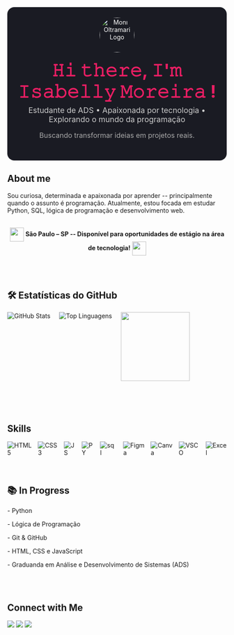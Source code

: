 <div align="center">
  <div style="max-width:600px; background:#1a1b23; border-radius:16px; padding:24px; color:#FFF; font-family:Inter, sans-serif;">
    <img
      src="https://media1.giphy.com/media/v1.Y2lkPTc5MGI3NjExcjl5NHFnYnB3ZW5wanpscXZtMjBmNWxibjZ0N2dkOTR4d3FiNXdhdyZlcD12MV9pbnRlcm5hbF9naWZfYnlfaWQmY3Q9cw/8nH6xtdefALrKslyrj/giphy.gif"
      width="80"
      alt="Moni Oltramari Logo"
      style="display:block; margin:0 auto 16px; border-radius:50%;"
    />
    <h1 style="margin:0; font-size:2.5rem; font-weight:700; color:#E91E63; text-align:center;">
     𝙷𝚒 𝚝𝚑𝚎𝚛𝚎, 𝙸'𝚖 𝙸𝚜𝚊𝚋𝚎𝚕𝚕𝚢  𝙼𝚘𝚛𝚎𝚒𝚛𝚊 !
    </h1>
    <p style="margin:8px 0 16px; color:#CCC; font-size:1.1rem; text-align:center;">
      Estudante de ADS • Apaixonada por tecnologia • Explorando o mundo da programação
    </p>
    <p style="margin:0 0 24px; color:#AAA; font-size:1rem; text-align:center;">
     Buscando transformar ideias em projetos reais.
    </p>
  </div>
</div>



## About me
Sou curiosa, determinada e apaixonada por aprender -- principalmente quando o assunto é programação.
Atualmente, estou focada em estudar Python, SQL, lógica de programação e desenvolvimento web.
<p align="center">

 <br>
   <img src="https://media1.giphy.com/media/v1.Y2lkPTc5MGI3NjExMnY4NXRqa3JyZnNyY3Y3d3hvMGkzY25iY2gycTJycjRic3p0NzA4MSZlcD12MV9pbnRlcm5hbF9naWZfYnlfaWQmY3Q9cw/YMRrmrR38axjVoHDWO/giphy.gif" width="32" style="vertical-align: middle;" />
  <strong> São Paulo – SP  -- Disponível para oportunidades de estágio na área de tecnologia!</strong>
    <img src="https://media1.giphy.com/media/v1.Y2lkPTc5MGI3NjExMnY4NXRqa3JyZnNyY3Y3d3hvMGkzY25iY2gycTJycjRic3p0NzA4MSZlcD12MV9pbnRlcm5hbF9naWZfYnlfaWQmY3Q9cw/YMRrmrR38axjVoHDWO/giphy.gif" width="32" style="vertical-align: middle;" />
</p>

<br>
<br>

<h2>🛠 Estatísticas do GitHub</h2>

<div style="display: flex; gap: 20px; flex-wrap: wrap;">
<img src="https://github-readme-stats.vercel.app/api?username=Isabellygit&show_icons=true&count_private=true&hide=prs&theme=transparent&title_color=ff69b4&text_color=ffffff&icon_color=ff69b4" alt="GitHub Stats">


<img src="https://github-readme-stats.vercel.app/api/top-langs/?username=Isabellygit&layout=compact&theme=transparent&title_color=ff69b4&text_color=ffffff&icon_color=ff69b4" alt="Top Linguagens">
<img src="https://media4.giphy.com/media/v1.Y2lkPTc5MGI3NjExdGhsMmNmM3g2c3Z5bmRvdjhjbHF1cnZnbmd0amZ4dnl1MGZvbGRpMSZlcD12MV9pbnRlcm5hbF9naWZfYnlfaWQmY3Q9cw/I4xtW27rlkNnqmZ9Mw/giphy.gif" width="158" style="vertical-align: middle;" ">
</div>

<br>
<br>

<br>
<br>

## Skills

<div style="display: flex; gap: 10px; align-items: center;">
  <img src="https://img.shields.io/badge/html5-%23E34F26.svg?style=for-the-badge&logo=html5&logoColor=white" alt="HTML5">
  <img src="https://img.shields.io/badge/css3-%231572B6.svg?style=for-the-badge&logo=css3&logoColor=white" alt="CSS3">
  <img src="https://img.shields.io/badge/javascript-%23323330.svg?style=for-the-badge&logo=javascript&logoColor=%23F7DF1E" alt="JS">
  <img src="https://img.shields.io/badge/python-3670A0?style=for-the-badge&logo=python&logoColor=ffdd54" alt="PY">
  <img src="https://img.shields.io/badge/SQL-007ACC?style=for-the-badge&logo=&logoColor=white" alt ="sql">
  <br>
  <img src="https://img.shields.io/badge/figma-%23F24E1E.svg?style=for-the-badge&logo=figma&logoColor=white" alt="Figma">
  <img src="https://img.shields.io/badge/Canva-%2300C4CC.svg?style=for-the-badge&logo=Canva&logoColor=white" alt="Canva">
  <img src="https://img.shields.io/badge/Visual%20Studio%20Code-0078d7.svg?style=for-the-badge&logo=visual-studio-code&logoColor=white" alt ="VSCO">
  <img src="https://img.shields.io/badge/Microsoft_Excel-217346?style=for-the-badge&logo=microsoft-excel&logoColor=white" alt="Excel">
  

</div>

<br>
<br>

## 📚 In Progress
<p>- Python</p>
<p>- Lógica de Programação</p>
<p>- Git & GitHub</p>
<p>- HTML, CSS e JavaScript</p>
<p>- Graduanda em Análise e Desenvolvimento de Sistemas (ADS)</p>

<br>
<br>



## Connect with Me
 
<div> 
  <a href="https://instagram.com/Kxndity" target="_blank"><img src="https://img.shields.io/badge/-Instagram-%23E4405F?style=for-the-badge&logo=instagram&logoColor=white" target="_blank"></a>
  <a href="mailto:dev.isabelly@gmail.com"><img src="https://img.shields.io/badge/-Gmail-%23333?style=for-the-badge&logo=gmail&logoColor=white" target="_blank"></a>
  <a href="https://www.linkedin.com/in/isabelly-moreira-9019b5366" target="_blank"><img src="https://img.shields.io/badge/-LinkedIn-%230077B5?style=for-the-badge&logo=linkedin&logoColor=white" target="_blank"></a> 
</div>


